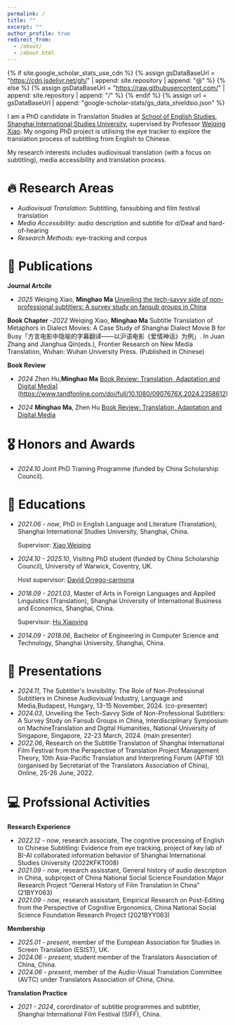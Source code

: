 ```yaml
---
permalink: /
title: ""
excerpt: ""
author_profile: true
redirect_from: 
  - /about/
  - /about.html
---
```


{% if site.google_scholar_stats_use_cdn %}
{% assign gsDataBaseUrl = "https://cdn.jsdelivr.net/gh/" | append: site.repository | append: "@" %}
{% else %}
{% assign gsDataBaseUrl = "https://raw.githubusercontent.com/" | append: site.repository | append: "/" %}
{% endif %}
{% assign url = gsDataBaseUrl | append: "google-scholar-stats/gs_data_shieldsio.json" %}

<span class='anchor' id='about-me'></span>

I am a PhD candidate in Translation Studies at [School of English Studies](http://www.ses.shisu.edu.cn/), [Shanghai International Studies University](http://en.shisu.edu.cn/), supervised by Professor [Weiqing Xiao](http://www.ses.shisu.edu.cn/_t8/04/b8/c10882a1208/page.htm). My ongoing PhD project is utilising the eye tracker to explore the translation process of subtitling from English to Chinese.

My research interests includes audiovisual translation (with a focus on subtitling), media accessibility and translation process. 

# 🔥 Research Areas
- *Audiovisual Translation*: Subtitling, fansubbing and film festival translation 
- *Media Accessibility*: audio description and subtitle for d/Deaf and hard-of-hearing
- *Research Methods*: eye-tracking and corpus

# 📝 Publications 
**Journal Artcile**
- *2025* Weiqing Xiao, **Minghao Ma** [Unveiling the tech-savvy side of non-professional subtitlers: A survey study on fansub groups in China](https://revistas.uva.es/index.php/hermeneus/article/view/9718)

**Book Chapter**
-*2022* Weiqing Xiao, **Minghao Ma** Subtitle Translation of Metaphors in Dialect Movies: A Case Study of Shanghai Dialect Movie B for Busy「方言电影中隐喻的字幕翻译——以沪语电影《爱情神话》为例」. In Juan Zhang and Jianghua Qin(eds.), Frontier Research on New Media Translation, Wuhan: Wuhan University Press. (Published in Chinese)

**Book Review**
- *2024* Zhen Hu,**Minghao Ma** [Book Review: Translation, Adaptation and Digital Media](https://www.tandfonline.com/doi/full/10.1080/0907676X.2024.2358612)](https://www.tandfonline.com/doi/full/10.1080/0907676X.2024.2358612)

- *2024* **Minghao Ma**, Zhen Hu [Book Review: Translation, Adaptation and Digital Media](https://journals.sagepub.com/doi/10.1177/14614448231213957)

# 🎖 Honors and Awards
- *2024.10* Joint PhD Training Programme (funded by China Scholarship Council). 

# 📖 Educations
- *2021.06 - now*, PhD in English Language and Literature (Translation), Shanghai International Studies University, Shanghai, China.

   Supervisor: [Xiao Weiqing](http://www.ses.shisu.edu.cn/_t8/04/b8/c10882a1208/page.htm)
- *2024.10 - 2025.10*, Visiting PhD student (funded by China Scholarship Council), University of Warwick, Coventry, UK.

   Host supervisor: [David Orrego-carmona](https://warwick.ac.uk/fac/arts/modernlanguages/academic/davidorregocarmona/) 
- *2018.09 - 2021.03*, Master of Arts in Foreign Languages and Applied Linguistics (Translation), Shanghai University of International Business and Economics, Shanghai, China.

   Supervisor: [Hu Xiaoying](https://www.suibe.edu.cn/wyxy/2021/0527/c17714a137985/page.htm)
- *2014.09 - 2018.06*, Bachelor of Engineering in Computer Science and Technology, Shanghai University, Shanghai, China. 

# 💬 Presentations
- *2024.11*, The Subtitler's Invisibility: The Role of Non-Professional Subtitlers in Chinese Audiovisual Industry, Language and Media,Budapest, Hungary, 13-15 November, 2024. (co-presenter)
- *2024.03*, Unveiling the Tech-Savvy Side of Non-Professional Subtitlers: A Survey Study on Fansub Groups in China, Interdisciplinary Symposium on MachineTranslation and Digital Humanities, National University of Singapore, Singapore, 22-23 March, 2024. (main presenter)
- *2022.06*, Research on the Subtitle Translation of Shanghai International Film Festival from the Perspective of Translation Project Management Theory,  10th Asia-Pacific Translation and Interpreting Forum (APTIF 10) (organised by Secretariat of the Translators Association of China), Online, 25-26 June, 2022.

# 💻 Profssional Activities
**Research Experience**
- *2022.12 - now*, research associate, The cognitive processing of English to Chinese Subtitling: Evidence from eye tracking, project of key lab of BI-AI collaborated information behavior of Shanghai International Studies University (2022KFKT008)
- *2021.09 - now*, research assisstant, General history of audio description in China, subproject of China National Social Science Foundation Major Research Project “General History of Film Translation in China” (21BYY063)
- *2021.09 - now*, research assisstant, Empirical Research on Post-Editing from the Perspective of Cognitive Ergonomics, China National Social Science Foundation Research Project (2021BYY063)

**Membership**
- *2025.01 - present*, member of the European Association for Studies in Screen Translation (ESIST), UK.
- *2024.06 - present*, student member of the Translators Association of China, China.
- *2024.06 - present*, member of the Audio-Visual Translation Committee (AVTC) under Translators Association of China, China.

**Translation Practice**
- *2021 - 2024*, corordinator of subtitle programmes and subtitler, Shanghai International Film Festival (SIFF), China.
